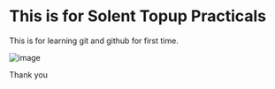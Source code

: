 # This is for Solent Topup Practicals
This is for learning git and github for first time.

![image](https://user-images.githubusercontent.com/54393409/185776045-d6b344e2-fd62-4cb9-8772-0a4845342d02.png)

Thank you
